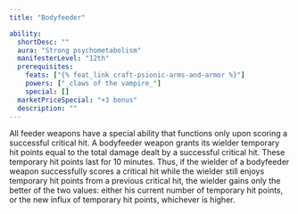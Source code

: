 ```yaml
---
title: "Bodyfeeder"

ability:
  shortDesc: ""
  aura: "Strong psychometabolism"
  manifesterLevel: "12th"
  prerequisites:
    feats: ["{% feat_link craft-psionic-arms-and-armor %}"]
    powers: ["_claws of the vampire_"]
    special: []
  marketPriceSpecial: "+3 bonus"
  description: ""
---
```

All feeder weapons have a special ability that functions only upon scoring a successful critical hit. A bodyfeeder weapon grants its wielder temporary hit points equal to the total damage dealt by a successful critical hit. These temporary hit points last for 10 minutes. Thus, if the wielder of a bodyfeeder weapon successfully scores a critical hit while the wielder still enjoys temporary hit points from a previous critical hit, the wielder gains only the better of the two values: either his current number of temporary hit points, or the new influx of temporary hit points, whichever is higher.


